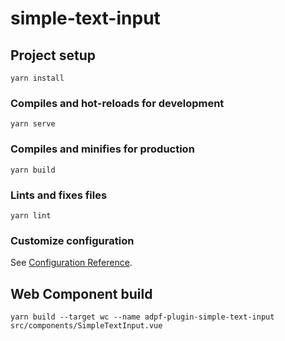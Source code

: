 # simple-text-input

## Project setup
```
yarn install
```

### Compiles and hot-reloads for development
```
yarn serve
```

### Compiles and minifies for production
```
yarn build
```

### Lints and fixes files
```
yarn lint
```

### Customize configuration
See [Configuration Reference](https://cli.vuejs.org/config/).

## Web Component build
```
yarn build --target wc --name adpf-plugin-simple-text-input src/components/SimpleTextInput.vue
```
